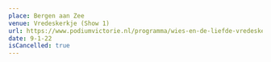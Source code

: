 ```yaml
---
place: Bergen aan Zee
venue: Vredeskerkje (Show 1)
url: https://www.podiumvictorie.nl/programma/wies-en-de-liefde-vredeskerkje-bergen-show19/01/22
date: 9-1-22
isCancelled: true
---
```


